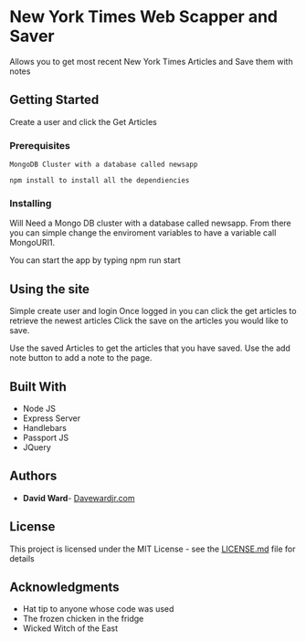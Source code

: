 # New York Times Web Scapper and Saver

Allows you to get most recent New York Times Articles and Save them with notes

## Getting Started

Create a user and click the Get Articles

### Prerequisites

```
MongoDB Cluster with a database called newsapp

npm install to install all the dependiencies
```

### Installing

Will Need a Mongo DB cluster with a database called newsapp.
From there you can simple change the enviroment variables to have a variable call MongoURI1.

You can start the app by typing npm run start

## Using the site

Simple create user and login
Once logged in you can click the get articles to retrieve the newest articles
Click the save on the articles you would like to save. 

Use the saved Articles to get the articles that you have saved. 
Use the add note button to add a note to the page.

## Built With

* Node JS
* Express Server
* Handlebars
* Passport JS
* JQuery


## Authors

* **David Ward**- [Davewardjr.com](https://www.davewardjr.com)

## License

This project is licensed under the MIT License - see the [LICENSE.md](LICENSE.md) file for details

## Acknowledgments

* Hat tip to anyone whose code was used
* The frozen chicken in the fridge
* Wicked Witch of the East

